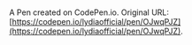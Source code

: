 # 

A Pen created on CodePen.io. Original URL: [https://codepen.io/lydiaofficial/pen/OJwqPJZ](https://codepen.io/lydiaofficial/pen/OJwqPJZ).

